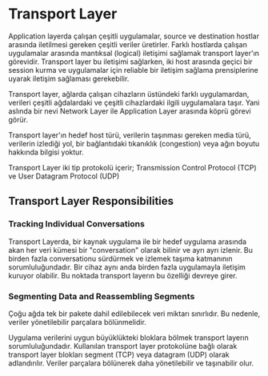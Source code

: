 # Transport Layer

Application layerda çalışan çeşitli uygulamalar, source ve destination hostlar arasında iletilmesi gereken çeşitli veriler üretirler. Farklı hostlarda çalışan uygulamalar arasında mantıksal (logical) iletişimi sağlamak transport layer'ın görevidir. Transport layer bu iletişimi sağlarken, iki host arasında geçici bir session kurma ve uygulamalar için reliable bir iletişim sağlama prensiplerine uyarak iletişim sağlaması gerekebilir.

Transport layer, ağlarda çalışan cihazların üstündeki farklı uygulamardan, verileri çeşitli ağdalardaki ve çeşitli cihazlardaki ilgili uygulamalara taşır. Yani aslında bir nevi Network Layer ile Application Layer arasında köprü görevi görür.

Transport layer'ın hedef host türü, verilerin taşınması gereken media türü, verilerin izlediği yol, bir bağlantıdaki tıkanıklık (congestion) veya ağın boyutu hakkında bilgisi yoktur. 

Transport Layer iki tip protokolü içerir; Transmission Control Protocol (TCP) ve User Datagram Protocol (UDP)

## Transport Layer Responsibilities

### Tracking Individual Conversations

Transport Layerda, bir kaynak uygulama ile bir hedef uygulama arasında akan her veri kümesi bir "conversation" olarak bilinir ve ayrı ayrı izlenir. Bu birden fazla conversationu sürdürmek ve izlemek taşıma katmanının sorumluluğundadır. Bir cihaz aynı anda birden fazla uygulamayla iletişim kuruyor olabilir. Bu noktada transport layerın bu özelliği devreye girer.

### Segmenting Data and Reassembling Segments

Çoğu ağda tek bir pakete dahil edilebilecek veri miktarı sınırlıdır. Bu nedenle, veriler yönetilebilir parçalara bölünmelidir.

Uygulama verilerini uygun büyüklükteki bloklara bölmek transport layerın sorumluluğundadır. Kullanılan transport layer protokolüne bağlı olarak transport layer blokları segment (TCP) veya datagram (UDP) olarak adlandırılır. Veriler parçalara bölünerek daha yönetilebilir ve taşınabilir olur.
